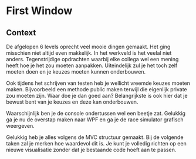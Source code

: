 # First Window
## Context
De afgelopen 6 levels oprecht veel mooie dingen gemaakt. Het ging misschien niet altijd even makkelijk. In het werkveld is het veelal niet anders. Tegenstrijdige opdrachten waarbij elke collega wel een mening heeft hoe je het zou moeten aanpakken. Uiteindelijk zul je het toch zelf moeten doen en je keuzes moeten kunnen onderbouwen.

Ook tijdens het schrijven van testen heb je wellicht vreemde keuzes moeten maken. Bijvoorbeeld een methode public maken terwijl die eigenlijk private zou moeten zijn. Waar doe je dan goed aan? Belangrijkste is ook hier dat je bewust bent van je keuzes en deze kan onderbouwen.

Waarschijnlijk ben je de console ondertussen wel een beetje zat. Gelukkig ga je nu de overstap maken naar WPF en ga je de race simulator grafisch weergeven.

Gelukkig heb je alles volgens de MVC structuur gemaakt. Bij de volgende taken zal je merken hoe waardevol dit is. Je kunt je volledig richten op een nieuwe visualisatie zonder dat je bestaande code hoeft aan te passen.
